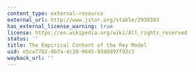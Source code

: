 ```yaml
---
content_type: external-resource
external_url: http://www.jstor.org/stable/2938303
has_external_license_warning: true
license: https://en.wikipedia.org/wiki/All_rights_reserved
status: ''
title: The Empirical Content of the Roy Model
uid: e5ca7782-8b7a-4c38-9645-93ddd97f93c3
wayback_url: ''
---
```

